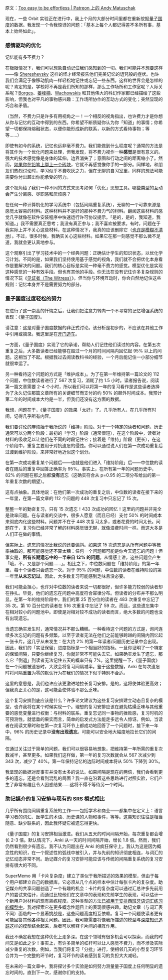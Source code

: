 原文：[Too easy to be effortless | Patreon 上的 Andy Matuschak](https://www.patreon.com/posts/too-easy-to-be-49250309)

现在，一些 Orbit 实验正在进行中，我上个月的大部分时间里都在重新挖掘[量子国度](https://quantum.country/)的数据。我发现一个令我惊讶的问题：「基本上每个人都记得差不多所有事，基本上始终如此」。

### 感情驱动的优化

记忆能有多不费力？

在极限情况下，我们可以想象自动记住我们感知到的一切。我们可能并不想要这样——像 [Shereshevsky](https://en.wikipedia.org/wiki/Solomon_Shereshevsky) 这样的怪才经常报告他们完美记忆的诅咒般的症状。也许我们会满足于像移动肌肉一样轻松地记住或忘记一些东西。这样的世界会是怎样的呢？肯定的是，学校将不再是我们所知的那样，那么工作场所和工作室呢？人际关系呢？[Borges](https://en.wikipedia.org/wiki/Funes_the_Memorious)、[姜峰楠](https://en.wikipedia.org/wiki/The_Truth_of_Fact,_the_Truth_of_Feeling)、[Wachowskis](https://en.wikipedia.org/wiki/The_matrix) 和其他伟大的科幻作家都已经描绘了这些影响，但我也对平凡的事物感兴趣：工作场所协作的互动方式的变化；突然显现的巧合和矛盾。

（当然，不费力只是许多有用视角之一！一个相反的视角指出，也许费力才是你想从你与记忆的互动中得到的东西。你希望不断质疑你认为你「知道」的事情；你希望一切都保持熔融状态，以便你能形成新的联系，以新的方式看待事物；等等......）

即使有如今的系统，记忆也远非毫不费力。我们能做到什么程度呢？通常的方法是将其作为一个优化问题来处理，但我发现，将不费力视作一种**感觉**是很有意义的。强大的技术感觉像是身体的延伸。边界消失了；意图和行动之间的距离缩小了。然而，[如果你在铅笔上绑上一个砖块](https://www.dougengelbart.org/content/view/224/217/#6c)，它就不再感觉像你手的一部分。同样地，和朋友们热烈讨论时，学习似乎不费吹灰之力，但在无聊的自习室里，同样的想法可能需要你付出超出你能承受的努力。

这个视角给了我们一种不同的方式来思考如何「优化」思想工具。哪些类型的互动会产生分离感、尽职感和厌烦感？

在任何一种计算机化的学习系统中（包括间隔重复系统），无聊的一个可靠来源是感觉太容易的材料。这种材料并不是好的那种不费力气的材料。翻阅这些材料的感觉几乎就像在软件安装程序中快速运行许可协议提示。「是的，是的，我知道，我知道。」我不需要真正思考；我没有真正参与；我不喜欢被要求。有时，问题在于我实际上并不关心这些材料，在这种情况下，我真的应该删除它（[也许是模糊不清地](https://www.patreon.com/posts/skip-exponential-40672377)）。不过，很多时候，我确实关心这些材料。如果它在那一刻感觉不那么微不足道，我就会更认真地参与。

这个观察引出了学习技术中的一个经典问题：正确估计学生的知识状态，以优化学习计划。不同的是，如果我们坚持使用基于感觉的视角，我们就不会把优化本身看作是要解决的问题。我们的核心目标是实现一种毫不费力的感觉。模型优化是实现这种感觉的一种有效手段。但也有其他的手段。你无法在没有记住许多复杂规则的情况下玩《[见证者（The Witress）](http://the-witness.net/)》，但当你与环境互动时，你会自然地记住这些规则：记忆本身并不是需要努力的部分。

### **量子国度过度轻松的努力**

在进行了这一崇高的忏悔之后，让我们把注意力转向一个不寻常的记忆增强系统的表现：《[量子国度](https://quantum.country/)》。

请注意：这是对量子国度数据的非正式讨论。该分析是初步的，不应该在其他工作中引用或摘录。我这里是在[开门造车](https://notes.andymatuschak.org/Work_with_the_garage_door_up)。

一方面，《量子国度》实现了它的承诺，帮助人们记住他们读过的内容。在第五次重复之后，大多数读者已经能够在超过一个月的时间间隔内回忆起 95% 以上的问题。这相当了不起。根据我过去阅读教科书的经验，一个月后能记住一小部分细节就很幸运了。

另一种看待这个问题的方式是「维护成本」。为了在第一年维持第一篇论文的 112 个问题，中位数读者进行了 567 次复习，消耗了约 1.5 小时。读者报告说，阅读第一篇文章需要 2-4 个小时，所以我们可以将第一年的复习看作是这些读者选择为了永久记住那篇文章所有的关键细节而支付的约 50% 的额外时间成本。我预计第二年的时间成本大约是一半，但我们还没有这方面的数据。

我想，问题在于，《量子国度》的效果「太好」了。几乎所有人，在几乎所有时间，记得几乎所有内容。

我们要讨论的麻烦始于我所说的「维持」阶段。对于一个特定的读者和问题，历史通常可以分两个阶段：最初的「学习」阶段（通常很短），在这个阶段中，读者对材料的吸收足以让他们在不同的时段记住它；接着是「维持」阶段（更长），在这个阶段中，重复主要用于对抗遗忘的侵蚀。你可以通过说人们在第一次成功重复后过渡到维护阶段，来非常好地近似这个划分。

在第一次成功重复某个问题后——也就是他们进入「维持阶段」后——中位数的读者在随后的重复中回答正确率为 95%。事实上，在所有第一年的问题历史中，82% 的问题在那之后都**没有**遗忘（这确实符合从 p=0.95 的二项分布给出的第一年重复次数的期望）。

这有点抽象。具体地说：在他们第一次成功的重复之后，中位数的读者在接下来的一年里，在第一篇文章的 112 个问题的 448 次复习中只忘记了 15 次。

整整一年的勤奋复习，只有 15 次遗忘！433 次成功的回忆！这里的问题并非完全是效率问题。在与读者的交谈中，很多人愿意（而且已经）支付 50% 的时间成本来彻底内化这些材料。问题并不在于 448 次复习太多，或者花费的时间太长。问题在于，复习你已经非常了解的材料感觉很无聊，就像浪费时间一样。而这大多是人们正在做的事情。

但实际上，遗忘的情况比我说的还要偏斜。如果这 15 次遗忘是从所有问题中等概率抽取的，那可能感觉还不算太糟：任何一个问题都可能是你今天遗忘的问题！但事实是，**所有长期遗忘中的一半来自 12% 的问题**。从情感上讲，这些问题会产生「哦，不，又是那个问题......」。相比之下，中位数问题在「维持阶段」的第一年里，每十个读者只会遗忘一次。对于 95% 的问题，中位数的读者在维持阶段的第一年里**从未忘记过**。因此，大多数复习可能感到乏味且没必要。

我们可能会担心，也许对中位数的读者来说一切都很好，但许多能力较弱的读者却在挣扎。毕竟，他们的遗忘在问题中高度符合幂律分布。但读者的分布并不那么明显。在第一年的维持阶段中，我们的第 25 百分位的读者在 483 次重复中忘记了 35 次。第 10 百分位的读者在 516 次重复中忘记了 59 次。而且，这些遗忘集中在相对较小的问题池中。即使是对相对较不成功的读者而言，绝大多数的问题也没有出现遗忘。

当遗忘确实发生时，通常情况并不那么糟糕。一种看待这个问题的方式是，询问连续多次忘记的问题有多频繁，以至于读者无法在他们之前能够跨越的间隔内回忆起一张卡片。这几乎从未发生：在大约 2% 的第一年读者/问题历史记录中会出现。因此，我们的「实证保留」进度指标是一个相当好的指标。一旦你证明了一个特定的保留间隔，只要你继续复习，你就非常不可能失去它。如果确实发生了遗忘，那么它「倒退」到读者无法记住五天的概率只有 7%。这里提醒一下，《量子国度》在一个问题被遗忘时，大致会将复习间隔减半。鉴于这些数据，Anki 在每次遗忘时将间隔重置为零的默认行为在我们的情况下似乎特别不合适。

这里的意思是，我们也许应该更激进地拉长复习安排。是的，这将使体验更高效；但我真正关心的是，这可能会使体验不那么乏味。

这个复习安排到底应该是什么？许多论文建议为这些复习安排建立动态且复杂的模型，也许我将在某个时候实现一个。理想的复习安排应该在避免枯燥乏味与其他重要的感觉变量进行权衡：与材料的联系，重复忘记同一事物的挫败感，复习时机的可预测性。就低垂的果实而言，简单的启发式方法能走多远令人惊讶。例如，当读者在阅读文章时和在第一次复习环节上都成功地回答了一个问题时，接下来一年中，96% 的历史记录中**没有出现遗忘**。可能可以安全地大幅度地拉长它们的间隔。

仅通过关注过于简单的问题，我们可以很容易地想象，把维持第一年所需的重复次数减半，甚至更多。如果我们这样做，第一年的复习次数就会从 567 次减少到 343 次，减少了 40%。第一年保持记忆的边际时间成本将从 50% 下降到 30%。

我呈现的数据对反事实并没有太多的说法。如果间隔是现在的两倍，我们会看到更多的遗忘，还是会看到混乱的局面？我一直在沿着这些思路进行对照实验，它们产生了非常有趣且令人困惑结果......这将不得不等待另一个时间。

### **助记媒介的复习安排与现有的 SRS 模式相比**

几乎所有围绕间隔重复系统的工作——包括学术和商业——都集中在定义上：语言学习者的词汇、医学生的术语、历史课的人物和事件，等等。这类知识往往是相当随意、缺少联系的，因此我怀疑它被遗忘得更快。

《量子国度》的复习安排相当激进。我们从五天的时间间隔开始，每次重复都会增长 2-3 倍。默认情况下，Anki 从一天的时间间隔开始，增长 1.8 倍。然而，我们仍然看到很少有遗忘。我不认为问题出在 Anki 的疯狂保守上。我认为这是因为概念性的知识，在一个叙述性的弧线中被引入，并与先前的知识彻底相连，与词汇的记忆动态非常不同。助记媒介的复习安排可能应该与传统的间隔重复系统的复习安排有很大的不同。

SuperMemo 用「卡片复杂度」建立了类似于我所描述的效果的模型，但由于每个用户都建立自己的数据库，它必须从几个点的样本中估计每张卡片的复杂度。助记媒介的共享问题创造了一个有趣的机会：卡片的复杂度可以通过汇总许多先前用户的尝试来估计，而通过比较他们在文章中的表现和先前学生的表现，可以估计一个新用户对材料的现有熟练程度。这种类型的方法[已被用于安排西班牙语词汇练习的模型中](https://citeseerx.ist.psu.edu/viewdoc/download?doi=10.1.1.697.3755&rep=rep1&type=pdf)，我对探索它在更多概念性题目上的表现很感兴趣。助记文章（与词汇表不同）面临的一个显著挑战是，这些问题高度相互依赖。复习一个问题使读者更有可能回答其他各种相关问题。因此，我可能需要将像我所描述的模型与[深度知识追踪](https://arxiv.org/pdf/1506.05908)这样的模型结合起来，后者可以解释卡片间的相互作用。

我还不确定我想在这种优化上走多深。在这个领域有很多机会可以探索，而我的时间又是如此之少！事实上，有许多简单的杠杆可以让人感觉不费力，而不涉及实际减少重复的次数。例如，当我们将复习「分批」进行，使相邻几天的小型复习环节合并为一个完整的环节时，复习环节的读者感到复习的负担大大减轻。

在未来的一篇文章中，我将探讨多个实验是如何努力测量量子国度上任何明显的遗忘时间的。直到下一次，感谢你们的支持。